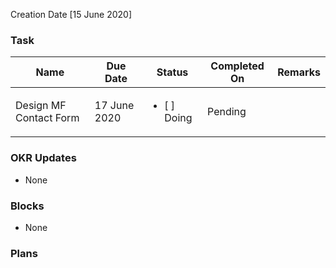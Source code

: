 Creation Date [15 June 2020]


### Task 
| Name | Due Date | Status | Completed On | Remarks |
| ---- | ------ | --------- | ------------ | ------- |
| Design MF Contact Form | 17 June 2020 | <ul><li>[ ] Doing</li></ul> | Pending |  |


### OKR Updates
- None

### Blocks 
- None

### Plans 
